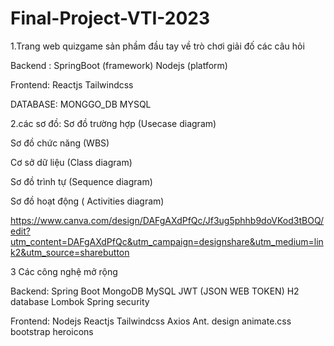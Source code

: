 # Final-Project-VTI-2023
1.Trang web quizgame sản phầm đầu tay về trò chơi giải đố các câu hỏi 

Backend : 
SpringBoot (framework)
Nodejs (platform)

Frontend: 
Reactjs
Tailwindcss

DATABASE: 
MONGGO_DB
MYSQL

2.các sơ đồ:
Sơ đồ trường hợp (Usecase diagram)

Sơ đồ chức năng (WBS)

Cơ sở dữ liệu (Class diagram)

Sơ đồ trình tự (Sequence diagram)

Sơ đồ hoạt động ( Activities diagram)

https://www.canva.com/design/DAFgAXdPfQc/Jf3ug5phhb9doVKod3tBOQ/edit?utm_content=DAFgAXdPfQc&utm_campaign=designshare&utm_medium=link2&utm_source=sharebutton


3 Các công nghệ mở rộng

Backend:
Spring Boot
MongoDB 
MySQL
JWT (JSON WEB TOKEN)
H2 database
Lombok
Spring security

Frontend:
Nodejs
Reactjs
Tailwindcss
Axios
Ant. design
animate.css
bootstrap
heroicons

